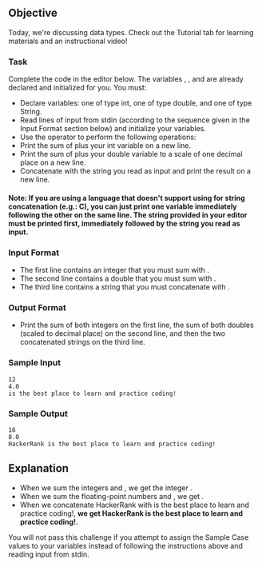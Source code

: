 ## Objective
Today, we're discussing data types. Check out the Tutorial tab for learning materials and an instructional video!

### Task
Complete the code in the editor below. The variables , , and  are already declared and initialized for you. You must:

- Declare  variables: one of type int, one of type double, and one of type String.
- Read  lines of input from stdin (according to the sequence given in the Input Format section below) and initialize your  variables.
- Use the  operator to perform the following operations:
- Print the sum of  plus your int variable on a new line.
- Print the sum of  plus your double variable to a scale of one decimal place on a new line.
- Concatenate  with the string you read as input and print the result on a new line.
#### Note: If you are using a language that doesn't support using  for string concatenation (e.g.: C), you can just print one variable immediately following the other on the same line. The string provided in your editor must be printed first, immediately followed by the string you read as input.

### Input Format

- The first line contains an integer that you must sum with .
- The second line contains a double that you must sum with .
- The third line contains a string that you must concatenate with .

### Output Format

- Print the sum of both integers on the first line, the sum of both doubles (scaled to  decimal place) on the second line, and then the two concatenated strings on the third line.

### Sample Input

```
12
4.0
is the best place to learn and practice coding!
```
### Sample Output

```
16
8.0
HackerRank is the best place to learn and practice coding!
```

## Explanation

- When we sum the integers  and , we get the integer .
- When we sum the floating-point numbers  and , we get .
- When we concatenate HackerRank with is the best place to learn and practice coding!, **we get HackerRank is the best place to learn and practice coding!.**

You will not pass this challenge if you attempt to assign the Sample Case values to your variables instead of following the instructions above and reading input from stdin.
